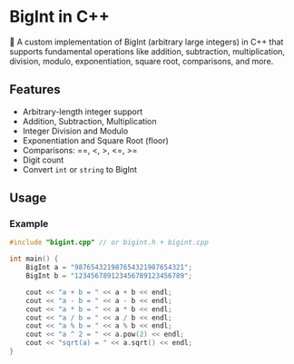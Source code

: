 # BigInt in C++

🚀 A custom implementation of BigInt (arbitrary large integers) in C++ that supports fundamental operations like addition, subtraction, multiplication, division, modulo, exponentiation, square root, comparisons, and more.

## Features

- Arbitrary-length integer support
- Addition, Subtraction, Multiplication
- Integer Division and Modulo
- Exponentiation and Square Root (floor)
- Comparisons: ==, <, >, <=, >=
- Digit count
- Convert `int` or `string` to BigInt

## Usage

### Example

```cpp
#include "bigint.cpp" // or bigint.h + bigint.cpp

int main() {
    BigInt a = "987654321987654321987654321";
    BigInt b = "123456789123456789123456789";

    cout << "a + b = " << a + b << endl;
    cout << "a - b = " << a - b << endl;
    cout << "a * b = " << a * b << endl;
    cout << "a / b = " << a / b << endl;
    cout << "a % b = " << a % b << endl;
    cout << "a ^ 2 = " << a.pow(2) << endl;
    cout << "sqrt(a) = " << a.sqrt() << endl;
}
